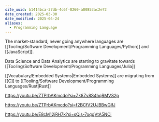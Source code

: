 ```yaml
---
site_uuid: b1414bca-37db-4c6f-8260-a80853ac2e72
date_created: 2025-03-30
date_modified: 2025-04-24
aliases:
  - Programming Language
---
```


The market-standard, never going anywhere languages are [[Tooling/Software Development/Programming Languages/Python]] and [[JavaScript]]. 

Data Science and Data Analytics are starting to gravitate towards [[Tooling/Software Development/Programming Languages/Julia]] 

[[Vocabulary/Embedded Systems|Embedded Systems]] are migrating from [[C]] to [[Tooling/Software Development/Programming Languages/Rust|Rust]]

https://youtu.be/ZTPrbAKmcdo?si=Zk8Zv8S4hqRMVS2p

https://youtu.be/ZTPrbAKmcdo?si=f2BCfV2UJBBwGlfJ

https://youtu.be/E8cM12jRH7k?si=sQis-7oqgVtA5NCi